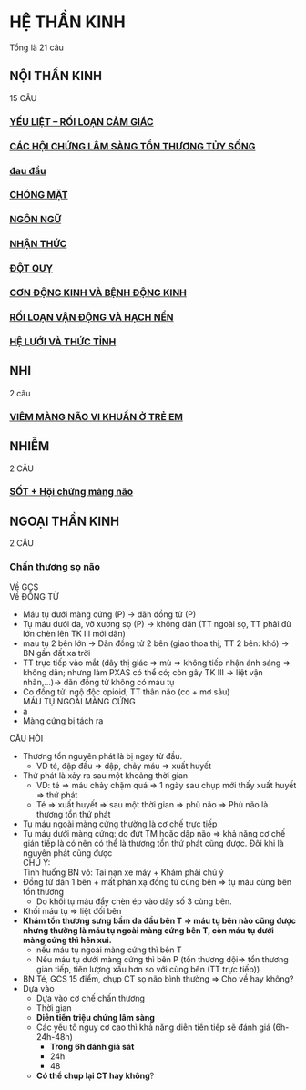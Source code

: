 # HỆ THẦN KINH  
Tổng là 21 câu  
## NỘI THẦN KINH  
15 CÂU  
### [YẾU LIỆT – RỐI LOẠN CẢM GIÁC](./UMP/BM%20Than%20kinh/Y%E1%BA%BEU%20LI%E1%BB%86T%20%E2%80%93%20R%E1%BB%90I%20LO%E1%BA%A0N%20C%E1%BA%A2M%20GI%C3%81C.md)  
### [CÁC HỘI CHỨNG LÂM SÀNG TỔN THƯƠNG TỦY SỐNG](./UMP/BM%20Than%20kinh/C%C3%81C%20H%E1%BB%98I%20CH%E1%BB%A8NG%20L%C3%82M%20S%C3%80NG%20T%E1%BB%94N%20TH%C6%AF%C6%A0NG%20T%E1%BB%A6Y%20S%E1%BB%90NG.md)  
### [đau đầu](../../100%20Reference%20notes/%C4%91au%20%C4%91%E1%BA%A7u.md)  
### [CHÓNG MẶT](./UMP/BM%20Than%20kinh/CH%C3%93NG%20M%E1%BA%B6T.md)  
### [NGÔN NGỮ](./UMP/BM%20Than%20kinh/NG%C3%94N%20NG%E1%BB%AE.md)  
### [NHẬN THỨC](./UMP/BM%20Than%20kinh/NH%E1%BA%ACN%20TH%E1%BB%A8C.md)  
### [ĐỘT QUỴ](./UMP/BM%20Than%20kinh/%C4%90%E1%BB%98T%20QU%E1%BB%B4.md)  
### [CƠN ĐỘNG KINH VÀ BỆNH ĐỘNG KINH](./UMP/BM%20Than%20kinh/C%C6%A0N%20%C4%90%E1%BB%98NG%20KINH%20V%C3%80%20B%E1%BB%86NH%20%C4%90%E1%BB%98NG%20KINH.md)  
### [RỐI LOẠN VẬN ĐỘNG VÀ HẠCH NỀN](./UMP/BM%20Than%20kinh/R%E1%BB%90I%20LO%E1%BA%A0N%20V%E1%BA%ACN%20%C4%90%E1%BB%98NG%20V%C3%80%20H%E1%BA%A0CH%20N%E1%BB%80N.md)  
### [HỆ LƯỚI VÀ THỨC TỈNH](./UMP/BM%20Than%20kinh/H%E1%BB%86%20L%C6%AF%E1%BB%9AI%20V%C3%80%20TH%E1%BB%A8C%20T%E1%BB%88NH.md)  
  
  
## NHI  
2 câu  
### [VIÊM MÀNG NÃO VI KHUẨN Ở TRẺ EM](./UMP/BM%20NHI/BM%20NHI%20-%20Tot%20nghiep/VI%C3%8AM%20M%C3%80NG%20N%C3%83O%20VI%20KHU%E1%BA%A8N%20%E1%BB%9E%20TR%E1%BA%BA%20EM.md)  
  
## NHIỄM  
2 CÂU  
### [SỐT + Hội chứng màng não](./UMP/BM%20NHI%E1%BB%84M/S%E1%BB%90T%20+%20H%E1%BB%99i%20ch%E1%BB%A9ng%20m%C3%A0ng%20n%C3%A3o.md)  
  
## NGOẠI THẦN KINH  
2 CÂU  
### [Chấn thương sọ não](./UMP/BM%20Ngo%E1%BA%A1i%20TK/Ch%E1%BA%A5n%20th%C6%B0%C6%A1ng%20s%E1%BB%8D%20n%C3%A3o.md)  
Về GCS  
Về ĐỒNG TỬ  
- Máu tụ dưới màng cứng (P) -> dãn đồng tử (P)  
- Tụ máu dưới da, vỡ xương sọ (P) -> không dãn (TT ngoài sọ, TT phải đủ lớn chèn lên TK III mới dãn)  
- mau tụ 2 bên lớn -> Dãn đồng tử 2 bên (giao thoa thị, TT 2 bên: khó) -> BN gần đất xa trời  
- TT trực tiếp vào mắt (dây thị giác => mù => không tiếp nhận ánh sáng => không dãn; nhưng làm PXAS có thể có; còn gây TK III -> liệt vận nhãn,…)-> dãn đồng tử không có máu tụ  
- Co đồng tử: ngộ độc opioid, TT thân não (co + mơ sâu)  
MÁU TỤ NGOÀI MÀNG CỨNG  
- a  
- Màng cứng bị tách ra   
  
  
  
  
  
CÂU HỎI  
- Thương tổn nguyên phát là bị ngay từ đầu.    
	- VD té, đập đầu => dập, chảy máu => xuất huyết  
- Thứ phát là xảy ra sau một khoảng thời gian    
	- VD: té => máu chảy chậm quá => 1 ngày sau chụp mới thấy xuất huyết => thứ phát    
	- Té => xuất huyết => sau một thời gian => phù não => Phù não là thương tổn thứ phát  
- Tụ máu ngoài màng cứng thường là cơ chế trực tiếp  
- Tụ máu dưới màng cứng: do đứt TM hoặc dập não => khả năng cơ chế gián tiếp là có nên có thể là thương tổn thứ phát cũng được. Đôi khi là nguyên phát cũng được  
CHÚ Ý:  
Tình huống BN vô: Tai nạn xe máy + Khám phải chú ý  
- Đồng từ dãn 1 bên + mất phản xạ đồng tử cùng bên => tụ máu cùng bên tổn thương  
	- Do khối tụ máu đẩy chèn ép vào dây số 3 cùng bên.  
- Khối máu tụ => liệt đối bên  
- **Khám tổn thương sưng bầm da đầu bên T => máu tụ bên nào cũng được nhưng thường là máu tụ ngoài màng cứng bên T, còn máu tụ dưới màng cứng thì hên xui.**    
	- nếu máu tụ ngoài màng cứng thì bên T  
	- Nếu máu tụ dưới màng cứng thì bên P (tổn thương dội=> tổn thương gián tiếp, tiên lượng xấu hơn so với cùng bên (TT trực tiếp))  
- BN Té, GCS 15 điểm, chụp CT sọ não bình thường => Cho về hay không?    
- Dựa vào  
	- Dựa vào cơ chế chấn thương  
	- Thời gian  
	- **Diễn tiến triệu chứng lâm sàng**  
	- Các yếu tố nguy cơ cao thì khả năng diễn tiến tiếp sẽ đánh giá (6h-24h-48h)  
		- **Trong 6h đánh giá sát**  
		- 24h  
		- 48  
	- **Có thể chụp lại CT hay không**?